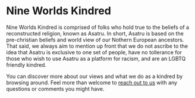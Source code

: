Nine Worlds Kindred
===================

Nine Worlds Kindred is comprised of folks who hold true to the beliefs of a reconstructed religion, known as Asatru. In short, Asatru is based on the pre-christian beliefs and world view of our Nothern European ancestors. That said, we always aim to mention up front that we do not ascribe to the idea that Asatru is exclusive to one set of people, have no tollerance for those who wish to use Asatru as a platform for racism, and are an LGBTQ friendly kindred.

You can discover more about our views and what we do as a kindred by browsing around. Feel more than welcome to [reach out to us](contact.php) with any questions or comments you might have.
